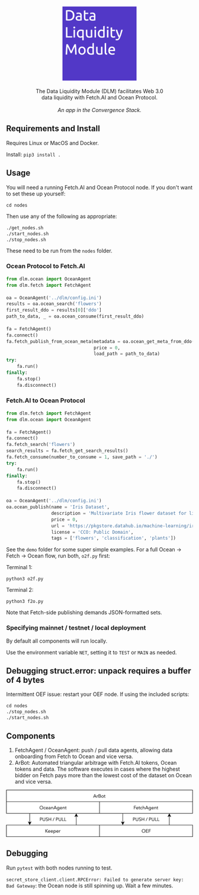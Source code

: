 <p align="center">
    <img src="./img/dlm_logo.png" width="200" />
    <br><br>
    The Data Liquidity Module (DLM) facilitates Web 3.0<br>
    data liquidity with Fetch.AI and Ocean Protocol.<br><br>
    <i>An app in the Convergence Stack.</i>
</p>


## Requirements and Install

Requires Linux or MacOS and Docker.

Install: `pip3 install .`

## Usage

You will need a running Fetch.AI and Ocean Protocol node. If you don't want to set these up yourself:
```
cd nodes
```
Then use any of the following as appropriate:
```
./get_nodes.sh
./start_nodes.sh
./stop_nodes.sh
```
These need to be run from the `nodes` folder.

### Ocean Protocol to Fetch.AI

```python
from dlm.ocean import OceanAgent
from dlm.fetch import FetchAgent

oa = OceanAgent('../dlm/config.ini')
results = oa.ocean_search('flowers')
first_result_ddo = results[0]['ddo']
path_to_data, _ = oa.ocean_consume(first_result_ddo)

fa = FetchAgent()
fa.connect()
fa.fetch_publish_from_ocean_meta(metadata = oa.ocean_get_meta_from_ddo(first_result_ddo),
                                 price = 0,
                                 load_path = path_to_data)
try:
    fa.run()
finally:
    fa.stop()
    fa.disconnect()
```

### Fetch.AI to Ocean Protocol

```python
from dlm.fetch import FetchAgent
from dlm.ocean import OceanAgent

fa = FetchAgent()
fa.connect()
fa.fetch_search('flowers')
search_results = fa.fetch_get_search_results()
fa.fetch_consume(number_to_consume = 1, save_path = './')
try:
    fa.run()
finally:
    fa.stop()
    fa.disconnect()

oa = OceanAgent('../dlm/config.ini')
oa.ocean_publish(name = 'Iris Dataset',
                 description = 'Multivariate Iris flower dataset for linear discriminant analysis.',
                 price = 0,
                 url = 'https://pkgstore.datahub.io/machine-learning/iris/iris_json/data/23a7b3de91da915b506f7ca23f6d1141/iris_json.json',
                 license = 'CCO: Public Domain',
                 tags = ['flowers', 'classification', 'plants'])
```


See the `demo` folder for some super simple examples. For a full Ocean -> Fetch -> Ocean flow, run both, `o2f.py` first:

Terminal 1:
```
python3 o2f.py
```
Terminal 2:
```
python3 f2o.py
```

Note that Fetch-side publishing demands JSON-formatted sets.

### Specifying mainnet / testnet / local deployment

By default all components will run locally.

Use the environment variable `NET`, setting it to `TEST` or `MAIN` as needed.

## Debugging struct.error: unpack requires a buffer of 4 bytes

Intermittent OEF issue: restart your OEF node. If using the included scripts:
```
cd nodes
./stop_nodes.sh
./start_nodes.sh
```

## Components

1. FetchAgent / OceanAgent: push / pull data agents, allowing data onboarding from Fetch to Ocean and vice versa.
2. ArBot: Automated triangular arbitrage with Fetch.AI tokens, Ocean tokens and data. The software executes in cases where the highest bidder on Fetch pays more than the lowest cost of the dataset on Ocean and vice versa.

<p align="center">
    <img src="./img/dlm_stack.png" width="550" />
</p>

## Debugging

Run `pytest` with both nodes running to test. 

`secret_store_client.client.RPCError: Failed to generate server key: Bad Gateway`: the Ocean node is still spinning up. Wait a few minutes.

